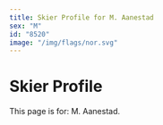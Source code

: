 ```yaml
---
title: Skier Profile for M. Aanestad
sex: "M"
id: "8520"
image: "/img/flags/nor.svg" 
---
```


# Skier Profile

This page is for: M. Aanestad.
    